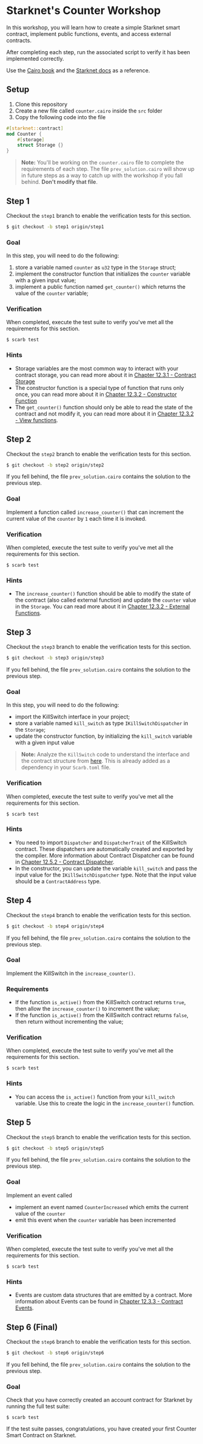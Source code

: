 # Starknet's Counter Workshop

In this workshop, you will learn how to create a simple Starknet smart contract, implement public functions, events, and access external contracts.

After completing each step, run the associated script to verify it has been implemented correctly.

Use the [Cairo book](https://book.cairo-lang.org/ch00-00-introduction.html) and the [Starknet docs](https://docs.starknet.io/documentation/) as a reference.

## Setup

1. Clone this repository
1. Create a new file called `counter.cairo` inside the `src` folder
1. Copy the following code into the file

```rust
#[starknet::contract]
mod Counter {
    #[storage]
    struct Storage {}
}
```

> **Note:** You'll be working on the `counter.cairo` file to complete the requirements of each step. The file `prev_solution.cairo` will show up in future steps as a way to catch up with the workshop if you fall behind. **Don't modify that file**.

## Step 1

Checkout the `step1` branch to enable the verification tests for this section.

```bash
$ git checkout -b step1 origin/step1
```

### Goal

In this step, you will need to do the following:

1. store a variable named `counter` as `u32` type in the `Storage` struct;
2. implement the constructor function that initializes the `counter` variable with a given input value;
3. implement a public function named `get_counter()` which returns the value of the `counter` variable;

### Verification

When completed, execute the test suite to verify you've met all the requirements for this section.

```
$ scarb test
```

### Hints

- Storage variables are the most common way to interact with your contract storage, you can read more about it in [Chapter 12.3.1 - Contract Storage](https://book.cairo-lang.org/ch99-01-03-01-contract-storage.html#contract-storage)
- The constructor function is a special type of function that runs only once, you can read more about it in [Chapter 12.3.2 - Constructor Function](https://book.cairo-lang.org/ch99-01-03-02-contract-functions.html#1-constructors)
- The `get_counter()` function should only be able to read the state of the contract and not modify it, you can read more about it in [Chapter 12.3.2 - View functions](https://book.cairo-lang.org/ch99-01-03-02-contract-functions.html#view-functions).

## Step 2

Checkout the `step2` branch to enable the verification tests for this section.

```bash
$ git checkout -b step2 origin/step2
```

If you fell behind, the file `prev_solution.cairo` contains the solution to the previous step.

### Goal

Implement a function called `increase_counter()` that can increment the current value of the `counter` by `1` each time it is invoked.

### Verification

When completed, execute the test suite to verify you've met all the requirements for this section.

```
$ scarb test
```

### Hints

- The `increase_counter()` function should be able to modify the state of the contract (also called external function) and update the `counter` value in the `Storage`. You can read more about it in [Chapter 12.3.2 - External Functions](https://book.cairo-lang.org/ch99-01-03-02-contract-functions.html#external-functions).

## Step 3

Checkout the `step3` branch to enable the verification tests for this section.

```bash
$ git checkout -b step3 origin/step3
```

If you fell behind, the file `prev_solution.cairo` contains the solution to the previous step.

### Goal

In this step, you will need to do the following:

- import the KillSwitch interface in your project;
- store a variable named `kill_switch` as type `IKillSwitchDispatcher` in the `Storage`;
- update the constructor function, by initializing the `kill_switch` variable with a given input value

> **Note:** Analyze the `KillSwitch` code to understand the interface and the contract structure from [here](https://github.com/starknet-edu/kill-switch/blob/master/src/lib.cairo). This is already added as a dependency in your `Scarb.toml` file.

### Verification

When completed, execute the test suite to verify you've met all the requirements for this section.

```
$ scarb test
```

### Hints

- You need to import `Dispatcher` and `DispatcherTrait` of the KillSwitch contract. These dispatchers are automatically created and exported by the compiler. More information about Contract Dispatcher can be found in [Chapter 12.5.2 - Contract Dispatcher](https://book.cairo-lang.org/ch99-02-02-contract-dispatcher-library-dispatcher-and-system-calls.html#contract-dispatcher).
- In the constructor, you can update the variable `kill_switch` and pass the input value for the `IKillSwitchDispatcher` type. Note that the input value should be a `ContractAddress` type.

## Step 4

Checkout the `step4` branch to enable the verification tests for this section.

```bash
$ git checkout -b step4 origin/step4
```

If you fell behind, the file `prev_solution.cairo` contains the solution to the previous step.

### Goal

Implement the KillSwitch in the `increase_counter()`.

### Requirements

- If the function `is_active()` from the KillSwitch contract returns `true`, then allow the `increase_counter()` to increment the value;
- If the function `is_active()` from the KillSwitch contract returns `false`, then return without incrementing the value;

### Verification

When completed, execute the test suite to verify you've met all the requirements for this section.

```
$ scarb test
```

### Hints

- You can access the `is_active()` function from your `kill_switch` variable. Use this to create the logic in the `increase_counter()` function.

## Step 5

Checkout the `step5` branch to enable the verification tests for this section.

```bash
$ git checkout -b step5 origin/step5
```

If you fell behind, the file `prev_solution.cairo` contains the solution to the previous step.

### Goal

Implement an event called

- implement an event named `CounterIncreased` which emits the current value of the `counter`
- emit this event when the `counter` variable has been incremented

### Verification

When completed, execute the test suite to verify you've met all the requirements for this section.

```
$ scarb test
```

### Hints

- Events are custom data structures that are emitted by a contract. More information about Events can be found in [Chapter 12.3.3 - Contract Events](https://book.cairo-lang.org/ch99-01-03-03-contract-events.html).

## Step 6 (Final)

Checkout the `step6` branch to enable the verification tests for this section.

```bash
$ git checkout -b step6 origin/step6
```

If you fell behind, the file `prev_solution.cairo` contains the solution to the previous step.

### Goal

Check that you have correctly created an account contract for Starknet by running the full test suite:

```
$ scarb test
```

If the test suite passes, congratulations, you have created your first Counter Smart Contract on Starknet.
